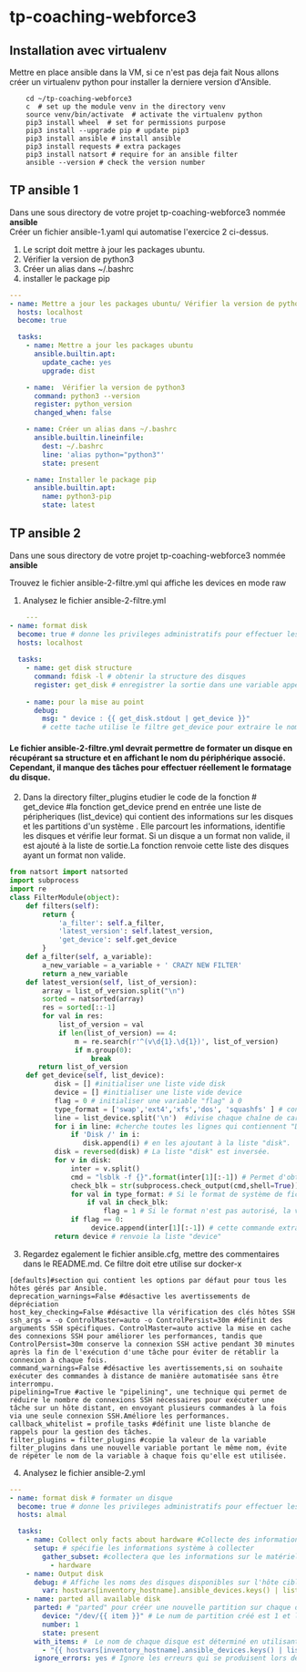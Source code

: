 # tp-coaching-webforce3

## Installation avec virtualenv

Mettre en place ansible dans la VM, si ce n'est pas deja fait
Nous allons créer un virtualenv python pour installer la derniere version 
d'Ansible.

```shell
    cd ~/tp-coaching-webforce3
    c  # set up the module venv in the directory venv
    source venv/bin/activate  # activate the virtualenv python
    pip3 install wheel  # set for permissions purpose
    pip3 install --upgrade pip # update pip3
    pip3 install ansible # install ansible 
    pip3 install requests # extra packages
    pip3 install natsort # require for an ansible filter
    ansible --version # check the version number
```

## TP ansible 1 

Dans une sous directory de votre projet tp-coaching-webforce3 nommée **ansible**   
Créer un fichier ansible-1.yaml qui automatise l'exercice 2 ci-dessus.  
1. Le script doit mettre à jour les packages ubuntu.   
2. Vérifier la version de python3  
3. Créer un alias dans ~/.bashrc  
4. installer le package pip

```YAML
---
- name: Mettre a jour les packages ubuntu/ Vérifier la version de python3/ Créer un alias dans ~/.bashrc / Installer le package pip
  hosts: localhost
  become: true

  tasks:
    - name: Mettre a jour les packages ubuntu
      ansible.builtin.apt:
        update_cache: yes
        upgrade: dist

    - name:  Vérifier la version de python3
      command: python3 --version
      register: python_version
      changed_when: false

    - name: Créer un alias dans ~/.bashrc
      ansible.builtin.lineinfile:
        dest: ~/.bashrc
        line: 'alias python="python3"'
        state: present

    - name: Installer le package pip
      ansible.builtin.apt:
        name: python3-pip
        state: latest
```
    
## TP ansible 2 
Dans une sous directory de votre projet tp-coaching-webforce3 nommée **ansible**   

Trouvez le fichier ansible-2-filtre.yml qui affiche les devices en mode raw

1. Analysez le fichier ansible-2-filtre.yml 

```YAML
    ---
- name: format disk
  become: true # donne les privileges administratifs pour effectuer les opérations
  hosts: localhost
  
  tasks:
    - name: get disk structure
      command: fdisk -l # obtenir la structure des disques
      register: get_disk # enregistrer la sortie dans une variable appelée get_disk
      
    - name: pour la mise au point
      debug:
        msg: " device : {{ get_disk.stdout | get_device }}"
        # cette tache utilise le filtre get_device pour extraire le nom du périphérique à partir de fdisk et va l'afficher grace a la commande Debug
```

#### Le fichier ansible-2-filtre.yml devrait permettre de formater un disque en récupérant sa structure et en affichant le nom du périphérique associé. Cependant, il manque des tâches pour effectuer réellement le formatage du disque.


2. Dans la directory filter_plugins etudier le code de la fonction # get_device #la fonction get_device prend en entrée une liste de péripheriques (list_device)  qui contient des informations sur les disques et les partitions d'un       système .  Elle parcourt les informations, identifie les disques et vérifie leur format. Si un disque a un format non valide, il est ajouté à la liste de sortie.La fonction renvoie cette liste des disques ayant un format non valide.

```Python
from natsort import natsorted
import subprocess
import re
class FilterModule(object):
    def filters(self):
        return {
            'a_filter': self.a_filter,
            'latest_version': self.latest_version,
            'get_device': self.get_device
        }
    def a_filter(self, a_variable):
        a_new_variable = a_variable + ' CRAZY NEW FILTER'
        return a_new_variable
    def latest_version(self, list_of_version):
        array = list_of_version.split("\n")
        sorted = natsorted(array)
        res = sorted[::-1]
        for val in res:
            list_of_version = val
            if len(list_of_version) == 4:
                m = re.search(r'^(v\d{1}.\d{1})', list_of_version)
                if m.group(0):
                    break
       return list_of_version
    def get_device(self, list_device):
           disk = [] #initialiser une liste vide disk
           device = [] #initialiser une liste vide device
           flag = 0 # initialiser une variable "flag" à 0
           type_format = ['swap','ext4','xfs','dos', 'squashfs' ] # contient les noms des formats de système de fichiers que le code doit ignorer.
           line = list_device.split('\n')  #divise chaque chaîne de caractères de la liste "list_device" en une liste de lignes 
           for i in line: #cherche toutes les lignes qui contiennent "Disk /" 
               if 'Disk /' in i:
                  disk.append(i) # en les ajoutant à la liste "disk".
           disk = reversed(disk) # La liste "disk" est inversée.
           for v in disk:
               inter = v.split()
               cmd = "lsblk -f {}".format(inter[1][:-1]) # Permet d'obtenir des informations sur chaque disque,en passant le nom du disque dur comme arg
               check_blk = str(subprocess.check_output(cmd,shell=True)) #La sortie de la commande lsblk est stockée dans la variable check_blk.
               for val in type_format: # Si le format de système de fichiers n'est pas dans la liste "type_format", le périphérique est ajouté à "device"
                   if val in check_blk:
                       flag = 1 # Si le format n'est pas autorisé, la variable flag est mise à 1
               if flag == 0:
                    device.append(inter[1][:-1]) # cette commande extrait le nom du périphérique et l'ajoute à la liste device.
           return device # renvoie la liste "device"
```


3. Regardez egalement le fichier ansible.cfg, mettre des commentaires dans le README.md.
Ce filtre doit etre utilise sur docker-x 

``` shell
[defaults]#section qui contient les options par défaut pour tous les hôtes gérés par Ansible.
deprecation_warnings=False #désactive les avertissements de dépréciation
host_key_checking=False #désactive lla vérification des clés hôtes SSH
ssh_args = -o ControlMaster=auto -o ControlPersist=30m #définit des arguments SSH spécifiques. ControlMaster=auto active la mise en cache des connexions SSH pour améliorer les performances, tandis que ControlPersist=30m conserve la connexion SSH active pendant 30 minutes après la fin de l'exécution d'une tâche pour éviter de rétablir la connexion à chaque fois.
command_warnings=False #désactive les avertissements,si on souhaite exécuter des commandes à distance de manière automatisée sans être interrompu.
pipelining=True #active le "pipelining", une technique qui permet de réduire le nombre de connexions SSH nécessaires pour exécuter une tâche sur un hôte distant, en envoyant plusieurs commandes à la fois via une seule connexion SSH.Améliore les performances.
callback_whitelist = profile_tasks #définit une liste blanche de rappels pour la gestion des tâches.
filter_plugins = filter_plugins #copie la valeur de la variable filter_plugins dans une nouvelle variable portant le même nom, évite de répéter le nom de la variable à chaque fois qu'elle est utilisée.
```


4. Analysez le fichier ansible-2.yml 

```YAML
---
- name: format disk # formater un disque
  become: true # donne les privileges administratifs pour effectuer les opérations
  hosts: almal

  tasks:
    - name: Collect only facts about hardware #Collecte des informations matérielles 
      setup: # spécifie les informations système à collecter 
        gather_subset: #collectera que les informations sur le matériel de l'hôte cible telles que le nb de processeurs, la qté de RAM,les cartes réseau..
          - hardware
    - name: Output disk
      debug: # Affiche les noms des disques disponibles sur l'hôte cible
        var: hostvars[inventory_hostname].ansible_devices.keys() | list
    - name: parted all available disk
      parted: # "parted" pour créer une nouvelle partition sur chaque disque disponible. 
        device: "/dev/{{ item }}" # Le num de partition créé est 1 et l'état de la partition est défini sur "present".
        number: 1
        state: present
      with_items: #  Le nom de chaque disque est déterminé en utilisant une boucle "with_items" qui parcourt la liste des clés du dictionnaire "ansible_devices" de l'hôte cible.
        - "{{ hostvars[inventory_hostname].ansible_devices.keys() | list }}"
      ignore_errors: yes # Ignore les erreurs qui se produisent lors de la création de partitions avec l'option 
```
